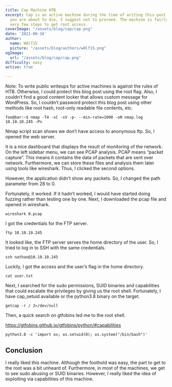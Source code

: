 ```yaml
---
title: Cap Machine HTB
excerpt: Cap is an active machine during the time of writing this post. So, unless
  you are about to die, I suggest not to proceed. The machine is fairly simple with
  very few steps to get root access.
coverImage: "/assets/blog/cap/cap.png"
date: '2021-08-16'
author:
  name: W0lf15
  picture: "/assets/blog/authors/w0lf15.png"
ogImage:
  url: "/assets/blog/cap/cap.png"
difficulty: easy
active: true

---
```

Note: To write public writeups for active machines is against the rules of HTB. Otherwise, I could protect this blog post using the root flag. Also, I couldn’t find a good content locker that allows custom message for WordPress. So, I couldn’t password protect this blog post using other methods like root hash, root-only readable file contents, etc.

```console
foo@bar:~$ nmap -T4 -sC -sV -p- --min-rate=1000 -oN nmap.log 10.10.10.245 -Pn
```

Nmap script scan shows we don’t have access to anonymous ftp. So, I opened the web server.

It is a nice dashboard that displays the result of monitoring of the network. On the left sidebar menu, we can see PCAP analysis. PCAP means “packet capture”. This means it contains the data of packets that are sent over network. Furthermore, we can store these files and analysis them later using tools like wireshark. Thus, I clicked the second options.

However, the application didn’t show any packets. So, I changed the path parameter from 28 to 0.

Fortunately, it worked. If it hadn’t worked, I would have started doing fuzzing rather than testing one by one. Next, I downloaded the pcap file and opened in wireshark.

```console
wireshark 0.pcap
```

I got the credentials for the FTP server.

```console
ftp 10.10.10.245
```

It looked like, the FTP server serves the home directory of the user. So, I tried to log in to SSH with the same credentials.

```console
ssh nathan@10.10.10.245
```

Luckily, I got the access and the user’s flag in the home directory.

```console
cat user.txt
```

Next, I searched for the sudo permissions, SUID binaries and capabilities that could escalate the privileges by giving us the root shell. Fortunately, I have cap_setuid available or the python3.8 binary on the target.

```console
getcap -r / 2>/dev/null
```

Then, a quick search on gtfobins led me to the root shell.

https://gtfobins.github.io/gtfobins/python/#capabilities

```console
python3.8 -c 'import os; os.setuid(0); os.system("/bin/bash")'
```

## Conclusion

I really liked this machine. Although the foothold was easy, the part to get to the root was a bit unheard of. Furthermore, in most of the machines, we get to see sudo abusing or SUID binaries. However, I really liked the idea of exploiting via capabilities of this machine.